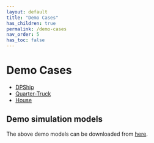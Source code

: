 ```yaml
---
layout: default
title: "Demo Cases"
has_children: true
permalink: /demo-cases
nav_order: 5
has_toc: false
---
```


# Demo Cases

- [DPShip](./cosim-demo-app/DPShip)
- [Quarter-Truck](./cosim-demo-app/Quarter-Truck)
- [House](./cosim-demo-app/House)


## Demo simulation models
The above demo models can be downloaded from [here](https://github.com/open-simulation-platform/cse-demos).